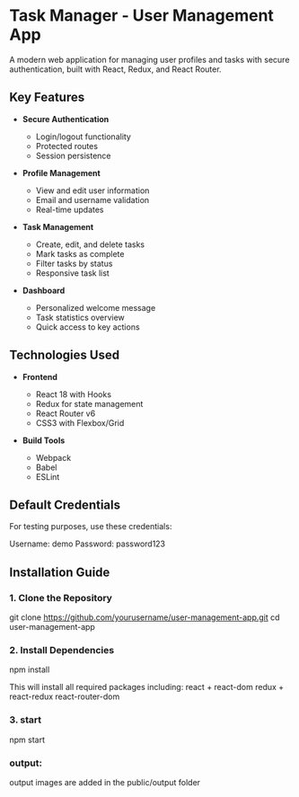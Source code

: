 # Task Manager - User Management App

A modern web application for managing user profiles and tasks with secure authentication, built with React, Redux, and React Router.

## Key Features

- **Secure Authentication**
  - Login/logout functionality
  - Protected routes
  - Session persistence

- **Profile Management**
  - View and edit user information
  - Email and username validation
  - Real-time updates

- **Task Management**
  - Create, edit, and delete tasks
  - Mark tasks as complete
  - Filter tasks by status
  - Responsive task list

- **Dashboard**
  - Personalized welcome message
  - Task statistics overview
  - Quick access to key actions

## Technologies Used

- **Frontend**
  - React 18 with Hooks
  - Redux for state management
  - React Router v6
  - CSS3 with Flexbox/Grid

- **Build Tools**
  - Webpack
  - Babel
  - ESLint

## Default Credentials

For testing purposes, use these credentials:

Username: demo
Password: password123

## Installation Guide

### 1. Clone the Repository
git clone https://github.com/yourusername/user-management-app.git
cd user-management-app

### 2. Install Dependencies
npm install

This will install all required packages including:
react + react-dom
redux + react-redux
react-router-dom

### 3. start
npm start

### output:
  output images are added in the public/output folder
  


